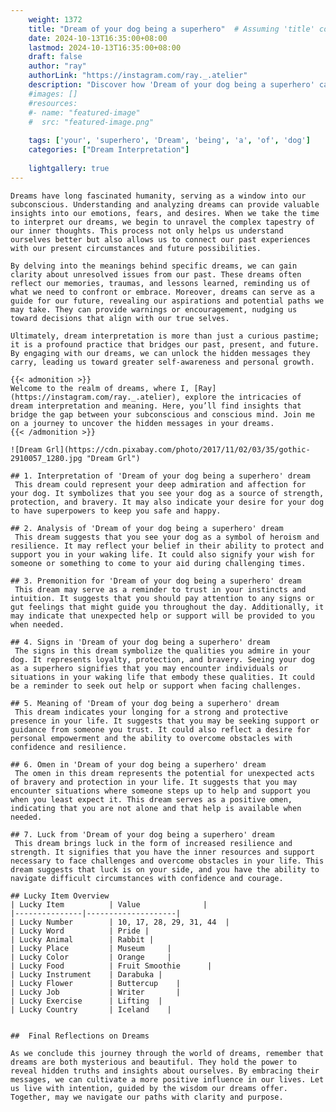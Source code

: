```yaml
---
    weight: 1372
    title: "Dream of your dog being a superhero"  # Assuming 'title' column exists
    date: 2024-10-13T16:35:00+08:00
    lastmod: 2024-10-13T16:35:00+08:00
    draft: false
    author: "ray"
    authorLink: "https://instagram.com/ray._.atelier"
    description: "Discover how 'Dream of your dog being a superhero' can interpret your future and uncover its significant meanings in your life."
    #images: []
    #resources:
    #- name: "featured-image"
    #  src: "featured-image.png"
    
    tags: ['your', 'superhero', 'Dream', 'being', 'a', 'of', 'dog']
    categories: ["Dream Interpretation"]
    
    lightgallery: true
---
```

    
    Dreams have long fascinated humanity, serving as a window into our subconscious. Understanding and analyzing dreams can provide valuable insights into our emotions, fears, and desires. When we take the time to interpret our dreams, we begin to unravel the complex tapestry of our inner thoughts. This process not only helps us understand ourselves better but also allows us to connect our past experiences with our present circumstances and future possibilities.
    
    By delving into the meanings behind specific dreams, we can gain clarity about unresolved issues from our past. These dreams often reflect our memories, traumas, and lessons learned, reminding us of what we need to confront or embrace. Moreover, dreams can serve as a guide for our future, revealing our aspirations and potential paths we may take. They can provide warnings or encouragement, nudging us toward decisions that align with our true selves.
    
    Ultimately, dream interpretation is more than just a curious pastime; it is a profound practice that bridges our past, present, and future. By engaging with our dreams, we can unlock the hidden messages they carry, leading us toward greater self-awareness and personal growth.
    
    {{< admonition >}}
    Welcome to the realm of dreams, where I, [Ray](https://instagram.com/ray._.atelier), explore the intricacies of dream interpretation and meaning. Here, you’ll find insights that bridge the gap between your subconscious and conscious mind. Join me on a journey to uncover the hidden messages in your dreams.
    {{< /admonition >}}
    
    ![Dream Grl](https://cdn.pixabay.com/photo/2017/11/02/03/35/gothic-2910057_1280.jpg "Dream Grl")
    
    ## 1. Interpretation of 'Dream of your dog being a superhero' dream
     This dream could represent your deep admiration and affection for your dog. It symbolizes that you see your dog as a source of strength, protection, and bravery. It may also indicate your desire for your dog to have superpowers to keep you safe and happy.
    
    ## 2. Analysis of 'Dream of your dog being a superhero' dream
     This dream suggests that you see your dog as a symbol of heroism and resilience. It may reflect your belief in their ability to protect and support you in your waking life. It could also signify your wish for someone or something to come to your aid during challenging times.
    
    ## 3. Premonition for 'Dream of your dog being a superhero' dream
     This dream may serve as a reminder to trust in your instincts and intuition. It suggests that you should pay attention to any signs or gut feelings that might guide you throughout the day. Additionally, it may indicate that unexpected help or support will be provided to you when needed.
    
    ## 4. Signs in 'Dream of your dog being a superhero' dream
     The signs in this dream symbolize the qualities you admire in your dog. It represents loyalty, protection, and bravery. Seeing your dog as a superhero signifies that you may encounter individuals or situations in your waking life that embody these qualities. It could be a reminder to seek out help or support when facing challenges.
    
    ## 5. Meaning of 'Dream of your dog being a superhero' dream
     This dream indicates your longing for a strong and protective presence in your life. It suggests that you may be seeking support or guidance from someone you trust. It could also reflect a desire for personal empowerment and the ability to overcome obstacles with confidence and resilience.
    
    ## 6. Omen in 'Dream of your dog being a superhero' dream
     The omen in this dream represents the potential for unexpected acts of bravery and protection in your life. It suggests that you may encounter situations where someone steps up to help and support you when you least expect it. This dream serves as a positive omen, indicating that you are not alone and that help is available when needed.
    
    ## 7. Luck from 'Dream of your dog being a superhero' dream
     This dream brings luck in the form of increased resilience and strength. It signifies that you have the inner resources and support necessary to face challenges and overcome obstacles in your life. This dream suggests that luck is on your side, and you have the ability to navigate difficult circumstances with confidence and courage.
    
    ## Lucky Item Overview
    | Lucky Item          | Value              |
    |---------------|--------------------|
    | Lucky Number        | 10, 17, 28, 29, 31, 44  |
    | Lucky Word          | Pride |
    | Lucky Animal        | Rabbit |
    | Lucky Place         | Museum     |
    | Lucky Color         | Orange     |
    | Lucky Food          | Fruit Smoothie      |
    | Lucky Instrument    | Darabuka |
    | Lucky Flower        | Buttercup    |
    | Lucky Job           | Writer       |
    | Lucky Exercise      | Lifting  |
    | Lucky Country       | Iceland    |
    
    
    ##  Final Reflections on Dreams
    
    As we conclude this journey through the world of dreams, remember that dreams are both mysterious and beautiful. They hold the power to reveal hidden truths and insights about ourselves. By embracing their messages, we can cultivate a more positive influence in our lives. Let us live with intention, guided by the wisdom our dreams offer. Together, may we navigate our paths with clarity and purpose.
    
